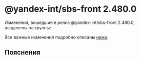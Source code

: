 # @yandex-int/sbs-front 2.480.0

<!-- ЧЕЛОВЕЧЕСКОЕ ВСТУПЛЕНИЕ -->

Изменения, вошедшие в релиз @yandex-int/sbs-front 2.480.0, разделены на группы:

Все важные изменения подробно описаны [ниже](#Пояснения).

## Пояснения

